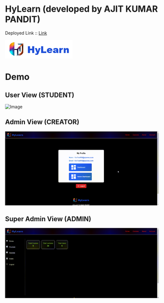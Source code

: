 # HyLearn (developed by AJIT KUMAR PANDIT)

Deployed Link :: [Link](https://hylearn.vercel.app)

![Image](./hylearn.png)

# Demo

## User View (STUDENT)

![Image](./student_HyLearn_view.gif)

## Admin View (CREATOR)

![Image](./admin_HyLearn_view.gif)

## Super Admin View (ADMIN)

![Image](./superadmin_HyLearn_view.gif)
